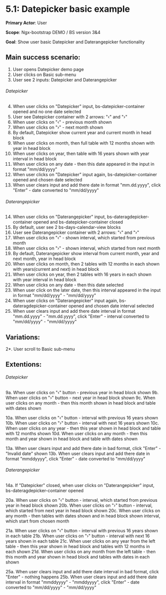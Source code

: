 5.1: Datepicker basic example
=============================
**Primary Actor**: User

**Scope**: Ngx-bootstrap DEMO / BS version 3&4

**Goal**: Show user basic Datepicker and Daterangepicker functionality

Main success scenario:
----------------------
1. User opens Datepicker demo page
2. User clicks on Basic sub-menu
3. User see 2 inputs: Datepicker and Daterangepicker

###### Datepicker
4. When user clicks on "Datepicker" input, bs-datepicker-container opened and no one date selected
5. User see Datepicker container with 2 arrows: "‹" and "›"
6. When user clicks on "‹" - previous month shown
7. When user clicks on "›" - next month shown
8. By default, Datepicker show current year and current month in head block
9. When user clicks on month, then full table with 12 months shown with year in head block
10. When user clicks on year, then table with 16 years shown with year interval in head block
11. When user clicks on any date - then this date appeared in the input in format "mm/dd/yyyy"
12. When user clicks on "Datepicker" input again, bs-datepicker-container opened and chosen date selected
13. When user clears input and add there date in format "mm.dd.yyyy", click "Enter" - date converted to "mm/dd/yyyy"

###### Daterangepicker
14. When user clicks on "Daterangepicker" input, bs-dateragdepicker-container opened and bs-datepicker-container closed
15. By default, user see 2 bs-days-calendar-view blocks
16. User see Daterangepicker container with 2 arrows: "‹" and "›"
17. When user clicks on "‹" - shown interval, which started from previous month
18. When user clicks on "›" - shown interval, which started from next month
19. By default, Daterangepicker show interval from current month, year and next month, year in head block
20. When user clicks on month, then 2 tables with 12 months in each shown with years(current and next) in head block
21. When user clicks on year, then 2 tables with 16 years in each shown with year interval in head block
22. When user clicks on any date - then this date selected
23. When user click on the later date, then this interval appeared in the input in format "mm/dd/yyyy" - "mm/dd/yyyy"
24. When user clicks on "Daterangepicker" input again, bs-dateragdepicker-container opened and chosen date interval selected
25. When user clears input and add there date interval in format "mm.dd.yyyy" - "mm.dd.yyyy", click "Enter" - interval converted to "mm/dd/yyyy" - "mm/dd/yyyy"

Variations:
-----------
2*. User scroll to Basic sub-menu

Extentions:
-----------
###### Datepicker
9a. When user clicks on "‹" button - previous year in head block shown
9b. When user clicks on "›" button - next year in head block shown
9c. When user clicks on any month - then this month shown in head block and table with dates shown

10a. When user clicks on "‹" button - interval with previous 16 years shown
10b. When user clicks on "›" button - interval with next 16 years shown
10c. When user clicks on any year - then this year shown in head block and table with 12 months shown
10d. When user clicks on any month - then this month and year shown in head block and table with dates shown

13a. When user clears input and add there date in bad format, click "Enter" - "Invalid date" shown
13b. When user clears input and add there date in format "mmddyyyy", click "Enter" - date converted to "mm/dd/yyyy"

###### Daterangepicker
14a. If "Datepicker" closed, when user clicks on "Daterangepicker" input, bs-dateragdepicker-container opened

20a. When user clicks on "‹" button - interval, which started from previous year in head block shown
20b. When user clicks on "›" button - interval, which started from next year in head block shown
20c. When user clicks on any month - then tables with dates shown and in head block shown interval, which start from chosen month

21a. When user clicks on "‹" button - interval with previous 16 years shown in each table
21b. When user clicks on "›" button - interval with next 16 years shown in each table
21c. When user clicks on any year from the left table - then this year shown in head block and tables with 12 months in each shown
21d. When user clicks on any month from the left table - then this month and year shown in head block and tables with dates in each shown

25a. When user clears input and add there date interval in bad format, click "Enter" - nothing happens
25b. When user clears input and add there date interval in format "mmddyyyy" - "mmddyyyy", click "Enter" - date converted to "mm/dd/yyyy" - "mm/dd/yyyy"
